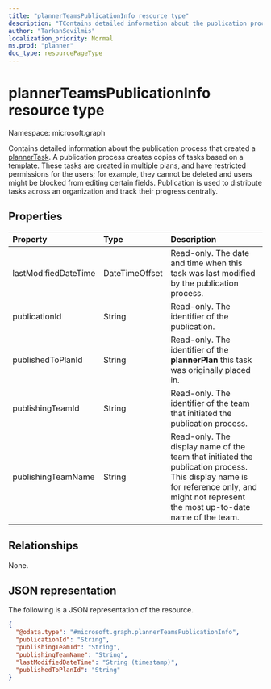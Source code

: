 ```yaml
---
title: "plannerTeamsPublicationInfo resource type"
description: "TContains detailed information about the publication process that created a plannerTask."
author: "TarkanSevilmis"
localization_priority: Normal
ms.prod: "planner"
doc_type: resourcePageType
---
```


# plannerTeamsPublicationInfo resource type

Namespace: microsoft.graph

Contains detailed information about the publication process that created a [plannerTask](plannertask.md). A publication process creates copies of tasks based on a template. These tasks are created in multiple plans, and have restricted permissions for the users; for example, they cannot be deleted and users might be blocked from editing certain fields. Publication is used to distribute tasks across an organization and track their progress centrally.

## Properties
|Property|Type|Description|
|:---|:---|:---|
|lastModifiedDateTime|DateTimeOffset|Read-only. The date and time when this task was last modified by the publication process.|
|publicationId|String|Read-only. The identifier of the publication.|
|publishedToPlanId|String|Read-only. The identifier of the **plannerPlan** this task was originally placed in.|
|publishingTeamId|String|Read-only. The identifier of the [team](team.md) that initiated the publication process.|
|publishingTeamName|String|Read-only. The display name of the team that initiated the publication process. This display name is for reference only, and might not represent the most up-to-date name of the team.|

## Relationships
None.

## JSON representation
The following is a JSON representation of the resource.
<!-- {
  "blockType": "resource",
  "@odata.type": "microsoft.graph.plannerTeamsPublicationInfo"
}
-->
``` json
{
  "@odata.type": "#microsoft.graph.plannerTeamsPublicationInfo",
  "publicationId": "String",
  "publishingTeamId": "String",
  "publishingTeamName": "String",
  "lastModifiedDateTime": "String (timestamp)",
  "publishedToPlanId": "String"
}
```

